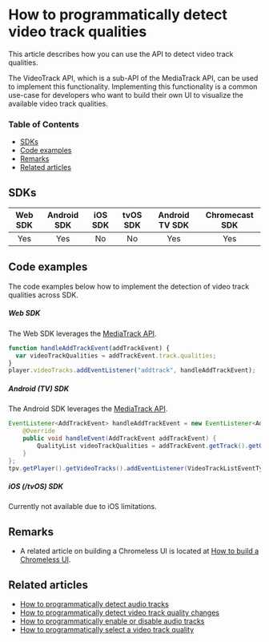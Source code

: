 # How to programmatically detect video track qualities

This article describes how you can use the API to detect video track qualities.

The VideoTrack API, which is a sub-API of the MediaTrack API, can be used to implement this functionality.
Implementing this functionality is a common use-case for developers who want to build their own UI to visualize the available video track qualities.

### Table of Contents

- [SDKs](#sdks)
- [Code examples](#code-examples)
- [Remarks](#remarks)
- [Related articles](#related-articles)

## SDKs

| Web SDK | Android SDK | iOS SDK | tvOS SDK | Android TV SDK | Chromecast SDK |
| :-----: | :---------: | :-----: | :------: | :------------: | :------------: |
|   Yes   |     Yes     |   No    |    No    |      Yes       |      Yes       |

## Code examples

The code examples below how to implement the detection of video track qualities across SDK.

##### Web SDK

The Web SDK leverages the [MediaTrack API](pathname:///theoplayer/v6/api-reference/web/interfaces/MediaTrack.html).

```js
function handleAddTrackEvent(addTrackEvent) {
  var videoTrackQualities = addTrackEvent.track.qualities;
}
player.videoTracks.addEventListener("addtrack", handleAddTrackEvent);
```

##### Android (TV) SDK

The Android SDK leverages the [MediaTrack API](pathname:///theoplayer/v6/api-reference/android/com/theoplayer/android/api/player/track/mediatrack/MediaTrackList.html).

```java
EventListener<AddTrackEvent> handleAddTrackEvent = new EventListener<AddTrackEvent>() {
    @Override
    public void handleEvent(AddTrackEvent addTrackEvent) {
        QualityList videoTrackQualities = addTrackEvent.getTrack().getQualities();
    }
};
tpv.getPlayer().getVideoTracks().addEventListener(VideoTrackListEventTypes.ADDTRACK, handleAddTrackEvent);
```

##### iOS (/tvOS) SDK

Currently not available due to iOS limitations.

## Remarks

- A related article on building a Chromeless UI is located at [How to build a Chromeless UI](../../how-to-guides/11-ui/06-how-to-build-chromeless-ui.md).

## Related articles

- [How to programmatically detect audio tracks](02-how-to-detect-audio-tracks.md)
- [How to programmatically detect video track quality changes](07-how-to-detect-video-track-quality-changes.md)
- [How to programmatically enable or disable audio tracks](01-how-to-enable-disable-audio-tracks.md)
- [How to programmatically select a video track quality](03-how-to-select-video-track-quality.md)
